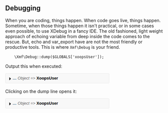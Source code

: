 ## Debugging

When you are coding, things happen. When code goes live, things happen. Sometime, when those things happen
it isn't practical, or in some cases even possible, to use XDebug in a fancy IDE. The old fashioned, light
weight approach of echoing variable from deep inside the code comes to the rescue. But, echo and var_export
have are not the most friendly or productive tools. This is where `Xmf\Debug` is your friend.

```
    \Xmf\Debug::dump($GLOBALS['xoopsUser']);
```

Output this when executed:

![dump output](../../assets/xmf_debug_dump_1.png)

Clicking on the dump line opens it:

![dump output](../../assets/xmf_debug_dump_1.png)

